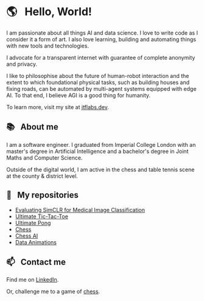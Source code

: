 # 🌎 &nbsp; Hello, World!

I am passionate about all things AI and data science. I love to write code as I
consider it a form of art. I also love learning, building and automating things
with new tools and technologies.

I advocate for a transparent internet with guarantee of complete anonymity and 
privacy.

I like to philosophise about the future of human-robot interaction and the
extent to which foundational physical tasks, such as building houses and fixing
roads, can be automated by multi-agent systems equipped with edge AI. To that
end, I believe AGI is a good thing for humanity.

To learn more, visit my site at [jtflabs.dev](https://jtflabs.dev/).

## 📚 &nbsp; About me

I am a software engineer. I graduated from Imperial College London with an
master's degree in Artificial Intelligence and a bachelor's degree in Joint
Maths and Computer Science.

Outside of the digital world, I am active in the chess and table tennis scene 
at the county & district level.

## 📌 &nbsp; My repositories

- [Evaluating SimCLR for Medical Image Classification][simclr-medical-imaging]
- [Ultimate Tic-Tac-Toe][ultimate-tictactoe]
- [Ultimate Pong][ultimate-pong]
- [Chess][chess]
- [Chess AI][chess-ai]
- [Data Animations][data-animations]

[chess]: https://github.com/j-freddy/chess
[chess-ai]: https://github.com/j-freddy/chess-ai
[data-animations]: https://github.com/j-freddy/data-animations
[simclr-medical-imaging]: https://github.com/j-freddy/simclr-medical-imaging
[ultimate-tictactoe]: https://github.com/j-freddy/ultimate-tictactoe
[ultimate-pong]: https://github.com/j-freddy/ultimate-pong

## 📫 &nbsp; Contact me

Find me on [LinkedIn][linkedin].

Or, challenge me to a game of [chess][lichess].

[linkedin]: https://www.linkedin.com/in/jiangfreddy/
[lichess]: https://lichess.org/@/afMirrorUR
